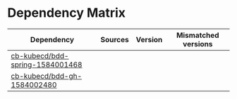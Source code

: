 # Dependency Matrix

Dependency | Sources | Version | Mismatched versions
---------- | ------- | ------- | -------------------
[cb-kubecd/bdd-spring-1584001468](https://github.com/cb-kubecd/bdd-spring-1584001468.git) |  | []() | 
[cb-kubecd/bdd-gh-1584002480](https://github.com/cb-kubecd/bdd-gh-1584002480.git) |  | []() | 
